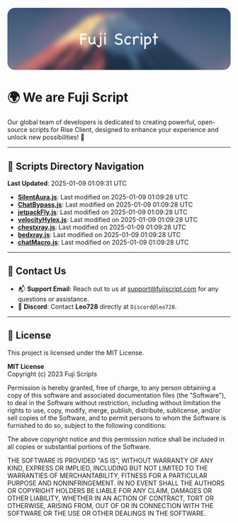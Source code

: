 ![Banner](.github/b.webp)

# 🌍 **We are Fuji Script**

Our global team of developers is dedicated to creating powerful, open-source scripts for Rise Client, designed to enhance your experience and unlock new possibilities! 🌟

---
<!-- SCRIPTS_NAVIGATION_START -->
## 📂 **Scripts Directory Navigation**

**Last Updated**: 2025-01-09 01:09:31 UTC

- **[SilentAura.js](scripts/SilentAura.js)**: Last modified on 2025-01-09 01:09:28 UTC
- **[ChatBypass.js](scripts/ChatBypass.js)**: Last modified on 2025-01-09 01:09:28 UTC
- **[jetpackFly.js](scripts/jetpackFly.js)**: Last modified on 2025-01-09 01:09:28 UTC
- **[velocityHylex.js](scripts/velocityHylex.js)**: Last modified on 2025-01-09 01:09:28 UTC
- **[chestxray.js](scripts/chestxray.js)**: Last modified on 2025-01-09 01:09:28 UTC
- **[bedxray.js](scripts/bedxray.js)**: Last modified on 2025-01-09 01:09:28 UTC
- **[chatMacro.js](scripts/chatMacro.js)**: Last modified on 2025-01-09 01:09:28 UTC

<!-- SCRIPTS_NAVIGATION_END -->

---

## 💬 **Contact Us**  
- 📬 **Support Email**: Reach out to us at [support@fujiscript.com](mailto:support@fujiscript.com) for any questions or assistance.  
- 💬 **Discord**: Contact **Leo728** directly at `Discord@leo728`.

---

## 📜 **License**

This project is licensed under the MIT License.  

**MIT License**  
Copyright (c) 2023 Fuji Scripts  

Permission is hereby granted, free of charge, to any person obtaining a copy of this software and associated documentation files (the "Software"), to deal in the Software without restriction, including without limitation the rights to use, copy, modify, merge, publish, distribute, sublicense, and/or sell copies of the Software, and to permit persons to whom the Software is furnished to do so, subject to the following conditions:  

The above copyright notice and this permission notice shall be included in all copies or substantial portions of the Software.  

THE SOFTWARE IS PROVIDED "AS IS", WITHOUT WARRANTY OF ANY KIND, EXPRESS OR IMPLIED, INCLUDING BUT NOT LIMITED TO THE WARRANTIES OF MERCHANTABILITY, FITNESS FOR A PARTICULAR PURPOSE AND NONINFRINGEMENT. IN NO EVENT SHALL THE AUTHORS OR COPYRIGHT HOLDERS BE LIABLE FOR ANY CLAIM, DAMAGES OR OTHER LIABILITY, WHETHER IN AN ACTION OF CONTRACT, TORT OR OTHERWISE, ARISING FROM, OUT OF OR IN CONNECTION WITH THE SOFTWARE OR THE USE OR OTHER DEALINGS IN THE SOFTWARE.  
